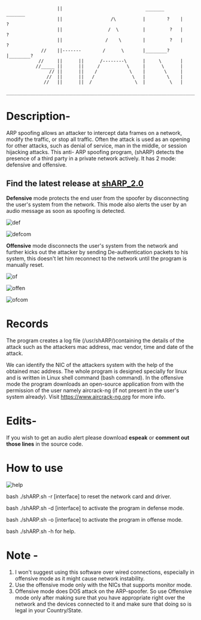 

			           ||                               _______       _______          
			           ||                  /\          |        ?    |        ?     
			           ||                 /  \         |         ?   |         ?    
			           ||                /    \        |         ?   |         ?    
			     //    ||-------        /      \       |________?    |________?     
			    //     ||      ||      /--------\      |     \       |              
			   //_____ ||      ||     /          \     |      \      |              
			        // ||      ||    /            \    |       \     |             
			       //  ||      ||   /              \   |        \    |             
			      //   ||      ||  /                \  |         \   |             
		_______________________________________________________________________________________	  		   
				       		                       
 


# Description-

ARP spoofing allows an attacker to intercept data frames on a network, modify the traffic, or stop all traffic. Often the attack is used as an opening for other attacks, such as denial of service, man in the middle, or session hijacking attacks. This anti- ARP spoofing program, (shARP) detects the presence of a third party in a private network actively. It has 2 mode: defensive and offensive. 

## Find the latest release at [shARP_2.0](https://github.com/europa502/shARP_2.0) 



**Defensive** mode protects the end user from the spoofer by disconnecting the user's system from the network. This mode also alerts the user by an audio message as soon as spoofing is detected.


![def](https://cloud.githubusercontent.com/assets/26405791/25932513/4d365eca-362f-11e7-8d2c-6dc19aed0c4e.png)

![defcom](https://cloud.githubusercontent.com/assets/26405791/25932547/83154a4c-362f-11e7-85ac-04e56f890136.png)


**Offensive** mode disconnects the user's system from the network and further kicks out the attacker by sending De-authentication packets to his system, this doesn't let him reconnect to the network until the program is manually reset. 



![of](https://cloud.githubusercontent.com/assets/26405791/25932564/9f54b62a-362f-11e7-9e01-ca1c7e94ef5e.png)

![offen](https://cloud.githubusercontent.com/assets/26405791/25932577/b232564e-362f-11e7-9c45-4ab2752b39fe.png)

![ofcom](https://cloud.githubusercontent.com/assets/26405791/25932584/c4b77b00-362f-11e7-981f-17160a2f4a2d.png)

# Records

The program creates a log file (/usr/shARP/)containing the details of the attack such as the attackers mac address, mac vendor, time and date of the attack. 

We can identify the NIC of the attackers system with the help of the obtained mac address. The whole program is designed specially for linux and is written in Linux shell command (bash command). In the offensive mode the program downloads an open-source application from with the permission of the user namely aircrack-ng (if not present in the user's system already). Visit https://www.aircrack-ng.org for more info.

# Edits-
If you wish to get an audio alert please download **espeak** or **comment out those lines** in the source code.

# How to use 

![help](https://cloud.githubusercontent.com/assets/26405791/25932600/dfc234d0-362f-11e7-9155-1bb9c68ce4cb.png)

 
bash ./shARP.sh -r [interface] to reset the network card and driver.

bash ./shARP.sh -d [interface] to activate the program in defense mode.

bash ./shARP.sh -o [interface] to activate the program in offense mode.

bash ./shARP.sh -h for help.

# Note -

1. I won't suggest using this software over wired connections, especially in offensive mode as it might cause network instability.
2. Use the offensive mode only with the NICs that supports monitor mode.
3. Offensive mode does DOS attack on the ARP-spoofer. So use Offensive mode only after making sure that you have appropriate right over the network and the devices connected to it and make sure that doing so is legal in your Country/State.


